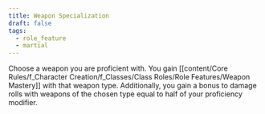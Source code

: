 ```yaml
---
title: Weapon Specialization
draft: false
tags:
  - role_feature
  - martial
---
```

 Choose a weapon you are proficient with. You gain [[content/Core Rules/f_Character Creation/f_Classes/Class Roles/Role Features/Weapon Mastery]] with that weapon type. Additionally, you gain a bonus to damage rolls with weapons of the chosen type equal to half of your proficiency modifier.

